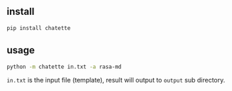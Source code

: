 ## install
```bash
pip install chatette
```

## usage
```bash
python -m chatette in.txt -a rasa-md
```

`in.txt` is the input file (template), result will output to `output` sub directory.